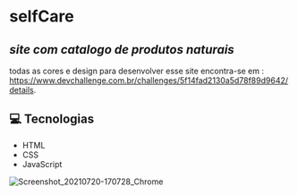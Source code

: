 # selfCare
## _site com catalogo de produtos naturais_


todas as cores e design para desenvolver esse site encontra-se em :
https://www.devchallenge.com.br/challenges/5f14fad2130a5d78f89d9642/details.

## :computer: Tecnologias
- HTML
- CSS
- JavaScript

![Screenshot_20210720-170728_Chrome](https://user-images.githubusercontent.com/57428641/126390013-ad584368-b4fb-41f1-965a-a0acb3c0e8fd.jpg)
